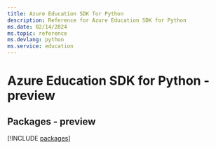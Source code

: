 ```yaml
---
title: Azure Education SDK for Python
description: Reference for Azure Education SDK for Python
ms.date: 02/14/2024
ms.topic: reference
ms.devlang: python
ms.service: education
---
```

# Azure Education SDK for Python - preview
## Packages - preview
[!INCLUDE [packages](education-index.md)]
